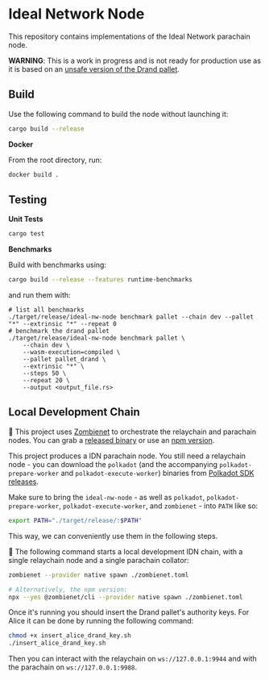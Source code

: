 # Ideal Network Node

This repository contains implementations of the Ideal Network parachain node.

**WARNING**: This is a work in progress and is not ready for production use as it is based on an [unsafe version of the Drand pallet](https://github.com/ideal-lab5/pallet-drand/blob/main/docs/how_it_works.md#assumption-and-limitations).

## Build

Use the following command to build the node without launching it:

```sh
cargo build --release
```

**Docker**

From the root directory, run:

``` sh
docker build .
```

## Testing

**Unit Tests**

``` sh
cargo test
```

**Benchmarks**

Build with benchmarks using:
``` sh
cargo build --release --features runtime-benchmarks
```

and run them with:
``` 
# list all benchmarks
./target/release/ideal-nw-node benchmark pallet --chain dev --pallet "*" --extrinsic "*" --repeat 0
# benchmark the drand pallet
./target/release/ideal-nw-node benchmark pallet \
    --chain dev \
    --wasm-execution=compiled \
    --pallet pallet_drand \
    --extrinsic "*" \
    --steps 50 \
    --repeat 20 \
    --output <output_file.rs>
```

## Local Development Chain

🧟 This project uses [Zombienet](https://github.com/paritytech/zombienet) to orchestrate the relaychain and parachain nodes.
You can grab a [released binary](https://github.com/paritytech/zombienet/releases/latest) or use an [npm version](https://www.npmjs.com/package/@zombienet/cli).

This project produces a IDN parachain node.
You still need a relaychain node - you can download the `polkadot`
(and the accompanying `polkadot-prepare-worker` and `polkadot-execute-worker`)
binaries from [Polkadot SDK releases](https://github.com/paritytech/polkadot-sdk/releases/latest).

Make sure to bring the `ideal-nw-node` - as well as `polkadot`, `polkadot-prepare-worker`, `polkadot-execute-worker`,
and `zombienet` - into `PATH` like so:

```sh
export PATH="./target/release/:$PATH"
```

This way, we can conveniently use them in the following steps.

👥 The following command starts a local development IDN chain, with a single relaychain node and a single parachain collator:

```sh
zombienet --provider native spawn ./zombienet.toml

# Alternatively, the npm version:
npx --yes @zombienet/cli --provider native spawn ./zombienet.toml
```

Once it's running you should insert the Drand pallet's authority keys. For Alice it can be done by running the following command:
```sh
chmod +x insert_alice_drand_key.sh
./insert_alice_drand_key.sh
```

Then you can interact with the relaychain on `ws://127.0.0.1:9944` and with the parachain on `ws://127.0.0.1:9988`.